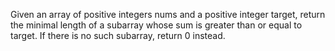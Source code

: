 Given an array of positive integers nums and a positive integer target, return the minimal length of a
subarray
whose sum is greater than or equal to target. If there is no such subarray, return 0 instead.